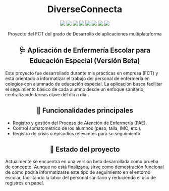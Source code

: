 <h1 align="center"> DiverseConnecta </h1>

<p align="center"><img src="https://img.shields.io/badge/phpMyAdmin-6C78AF.svg?style=for-the-badge&logo=phpMyAdmin&logoColor=white">  <img src="https://img.shields.io/badge/PHP-777BB4.svg?style=for-the-badge&logo=PHP&logoColor=white"> <img src="https://img.shields.io/badge/Java-ED8B00?style=for-the-badge&logo=openjdk&logoColor=white"> <img src="https://img.shields.io/badge/JSON-000000.svg?style=for-the-badge&logo=JSON&logoColor=white"> <img src="https://img.shields.io/badge/Android%20Studio-3DDC84.svg?style=for-the-badge&logo=Android-Studio&logoColor=white"> <img src="https://img.shields.io/badge/XAMPP-FB7A24.svg?style=for-the-badge&logo=XAMPP&logoColor=white"> <img src="https://img.shields.io/badge/MySQL-4479A1.svg?style=for-the-badge&logo=MySQL&logoColor=white"> <img src="https://img.shields.io/badge/Material%20Design-757575.svg?style=for-the-badge&logo=Material-Design&logoColor=white"></p>
<p align="center">Proyecto del FCT del grado de Desarrollo de aplicaciones multiplataforma</p>


<h2 align="center">🩺 Aplicación de Enfermería Escolar para Educación Especial (Versión Beta)</h2>
Este proyecto fue desarrollado durante mis prácticas en empresa (FCT) y está orientado a informatizar el trabajo del personal de enfermería en colegios con alumnado de educación especial. La aplicación busca facilitar el seguimiento básico de cada alumno desde un enfoque sanitario, centralizando tareas clave del día a día.
</br>

<h2 align="center">🧩 Funcionalidades principales</h2>
<ul>
<li>Registro y gestión del Proceso de Atención de Enfermería (PAE).</li>

<li>Control somatométrico de los alumnos (peso, talla, IMC, etc.).</li>

<li>Registro de crisis o episodios relevantes para su seguimiento.</li></ul>

<h2 align="center">🚧 Estado del proyecto</h2>
Actualmente se encuentra en una versión beta desarrollada como prueba de concepto. Aunque no está finalizada, sirve como demostración funcional de cómo podría informatizarse este tipo de seguimiento en el entorno escolar, facilitando la labor del personal sanitario y reduciendo el uso de registros en papel.
